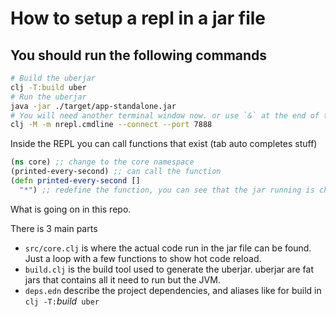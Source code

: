 # How to setup a repl in a jar file

## You should run the following commands

```bash
# Build the uberjar
clj -T:build uber
# Run the uberjar
java -jar ./target/app-standalone.jar
# You will need another terminal window now. or use `&` at the end of the previous command
clj -M -m nrepl.cmdline --connect --port 7888
```

Inside the REPL you can call functions that exist (tab auto completes stuff)
```clojure
(ns core) ;; change to the core namespace
(printed-every-second) ;; can call the function
(defn printed-every-second []
  "*") ;; redefine the function, you can see that the jar running is changed as well.
```

What is going on in this repo.

There is 3 main parts

* `src/core.clj` is where the actual code run in the jar file can be found. Just a loop with a few functions to show hot code reload.
* `build.clj` is the build tool used to generate the uberjar. uberjar are fat jars that contains all it need to run but the JVM.
* `deps.edn` describe the project dependencies, and aliases like for build in `clj -T:`*build*` uber`


